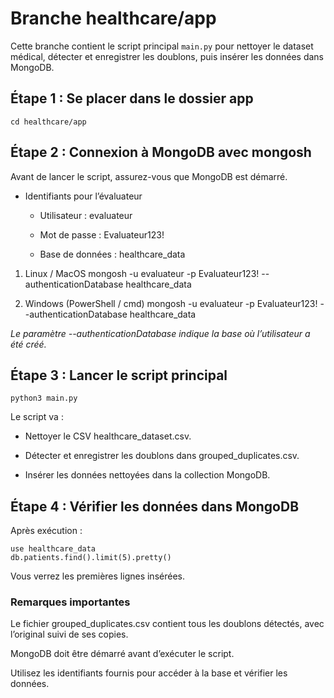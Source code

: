 # Branche healthcare/app 

Cette branche contient le script principal ```main.py``` pour nettoyer le dataset médical, détecter et enregistrer les doublons, puis insérer les données dans MongoDB.

## Étape 1 : Se placer dans le dossier app
```
cd healthcare/app
```
## Étape 2 : Connexion à MongoDB avec mongosh

Avant de lancer le script, assurez-vous que MongoDB est démarré.

- Identifiants pour l’évaluateur

    - Utilisateur : evaluateur

    - Mot de passe : Evaluateur123!

    - Base de données : healthcare_data

1. Linux / MacOS
mongosh -u evaluateur -p Evaluateur123! --authenticationDatabase healthcare_data

2. Windows (PowerShell / cmd)
mongosh -u evaluateur -p Evaluateur123! --authenticationDatabase healthcare_data


*Le paramètre --authenticationDatabase indique la base où l’utilisateur a été créé.*

## Étape 3 : Lancer le script principal
```
python3 main.py
```

Le script va :

- Nettoyer le CSV healthcare_dataset.csv.

- Détecter et enregistrer les doublons dans grouped_duplicates.csv.

- Insérer les données nettoyées dans la collection MongoDB.

## Étape 4 : Vérifier les données dans MongoDB

Après exécution :

```
use healthcare_data
db.patients.find().limit(5).pretty()
```

Vous verrez les premières lignes insérées.

### Remarques importantes

Le fichier grouped_duplicates.csv contient tous les doublons détectés, avec l’original suivi de ses copies.

MongoDB doit être démarré avant d’exécuter le script.

Utilisez les identifiants fournis pour accéder à la base et vérifier les données.
